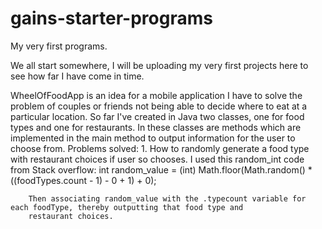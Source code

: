 # gains-starter-programs
My very first programs.

We all start somewhere, I will be uploading my very first projects here to see how far I have come in time.

WheelOfFoodApp is an idea for a mobile application I have to solve the problem of couples or friends not being able to decide where to eat at a particular location. So far I've created in Java two classes, one for food types and one for restaurants. In these classes are methods which are implemented in the main method to output information for the user to choose from.
      Problems solved:
        1. How to randomly generate a food type with restaurant choices if user so chooses. I used this random_int code from Stack           overflow: int random_value = (int) Math.floor(Math.random() * ((foodTypes.count - 1) - 0 + 1) + 0);
        
        Then associating random_value with the .typecount variable for each foodType, thereby outputting that food type and  
        restaurant choices.
